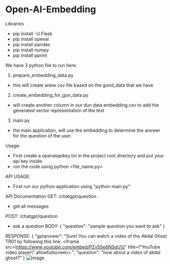 ﻿# Open-AI-Embedding

Libraries
- pip install -U Flask
- pip install openai
- pip install pandas
- pip install numpy
- pip install pprint


We have 3 python file to run here.
1. prepare_embedding_data.py
 - this will create anew csv file based on the gund_data that we have
2. create_embedding_for_gun_data.py
 - will create another column in our dun data embedding.csv to add the generated vector representation of the text
3. main.py
 - the main application, will use the embedding to determine the answer for the question of the user.


Usage:
- First create a openaiapikey.txt in the project root directory and put  your api key inside.
- run the code using python <file_name.py>

API USAGE:
- First run our python application using "python main.py"


API Documentation
GET: /chatgpt/question
 - get all messages

POST: /chatgpt/question
 - ask a question
 BODY:
 {
  "question": "sample question you want to  ask"
 }
 
 RESPONSE:
 {
    "gptanswer": "Sure! You can watch a video of the Akdal Ghost TR01 by following this link: <iframe src=\\https://www.youtube.com/embed/PZy55e6NSqU\\\" title=\\\"YouTube video player\\\" allowfullscreen></iframe>.",
    "question": "how about a video of akdal ghost?"
 }
 ![image](https://user-images.githubusercontent.com/4272175/236098410-e2db110b-7c72-4d90-b322-6ac4152eae91.png)
                                                                                                     
                                                                                                      
                                                                                                      
                                                                                                      
  
